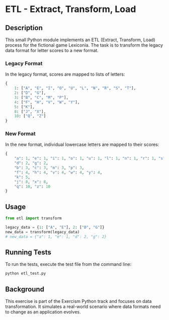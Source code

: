 # ETL - Extract, Transform, Load

## Description

This small Python module implements an ETL (Extract, Transform, Load) process for the fictional game Lexiconia. The task is to transform the legacy data format for letter scores to a new format.

### Legacy Format
In the legacy format, scores are mapped to lists of letters:
```python
{
    1: ["A", "E", "I", "O", "U", "L", "N", "R", "S", "T"],
    2: ["D", "G"],
    3: ["B", "C", "M", "P"],
    4: ["F", "H", "V", "W", "Y"],
    5: ["K"],
    8: ["J", "X"],
    10: ["Q", "Z"]
}
```

### New Format
In the new format, individual lowercase letters are mapped to their scores:
```python
{
    "a": 1, "e": 1, "i": 1, "o": 1, "u": 1, "l": 1, "n": 1, "r": 1, "s": 1, "t": 1,
    "d": 2, "g": 2,
    "b": 3, "c": 3, "m": 3, "p": 3,
    "f": 4, "h": 4, "v": 4, "w": 4, "y": 4,
    "k": 5,
    "j": 8, "x": 8,
    "q": 10, "z": 10
}
```

## Usage

```python
from etl import transform

legacy_data = {1: ["A", "E"], 2: ["D", "G"]}
new_data = transform(legacy_data)
# new_data = {"a": 1, "e": 1, "d": 2, "g": 2}
```

## Running Tests

To run the tests, execute the test file from the command line:

```bash
python etl_test.py
```

## Background

This exercise is part of the Exercism Python track and focuses on data transformation. It simulates a real-world scenario where data formats need to change as an application evolves.
